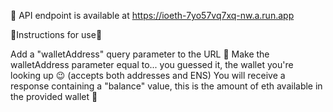 🚀 API endpoint is available at https://ioeth-7yo57vq7xq-nw.a.run.app

📝Instructions for use📝

Add a "walletAddress" query parameter to the URL 🔗
Make the walletAddress parameter equal to... you guessed it, the wallet you're looking up 😉 (accepts both addresses and ENS)
You will receive a response containing a "balance" value, this is the amount of eth available in the provided wallet 🤑